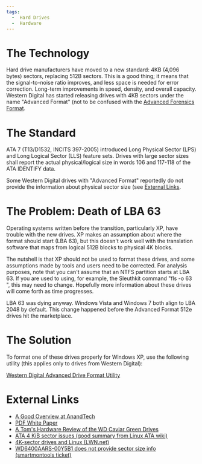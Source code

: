 ```yaml
---
tags:
  -  Hard Drives 
  -  Hardware
---
```

# The Technology

Hard drive manufacturers have moved to a new standard: 4KB (4,096 bytes)
sectors, replacing 512B sectors. This is a good thing; it means that the
signal-to-noise ratio improves, and less space is needed for error
correction. Long-term improvements in speed, density, and overall
capacity. Western Digital has started releasing drives with 4KB sectors
under the name "Advanced Format" (not to be confused with the [Advanced
Forensics Format](advanced_forensics_format.md).

# The Standard

ATA 7 (T13/D1532, INCITS 397-2005) introduced Long Physical Sector (LPS)
and Long Logical Sector (LLS) feature sets. Drives with large sector
sizes shall report the actual physical/logical size in words 106 and
117-118 of the ATA IDENTIFY data.

Some Western Digital drives with "Advanced Format" reportedly do not
provide the information about physical sector size (see [External
Links](#external_links.md).

# The Problem: Death of LBA 63

Operating systems written before the transition, particularly XP, have
trouble with the new drives. XP makes an assumption about where the
format should start (LBA 63), but this doesn't work well with the
translation software that maps from logical 512B blocks to physical 4K
blocks.

The nutshell is that XP should not be used to format these drives, and
some assumptions made by tools and users need to be corrected. For
analysis purposes, note that you can't assume that an NTFS partition
starts at LBA 63. If you are used to using, for example, the Sleuthkit
command "fls -o 63 <image>", this may need to change. Hopefully more
information about these drives will come forth as time progresses.

LBA 63 was dying anyway. Windows Vista and Windows 7 both align to LBA
2048 by default. This change happened before the Advanced Format 512e
drives hit the marketplace.

# The Solution

To format one of these drives properly for Windows XP, use the following
utility (this applies only to drives from Western Digital):

[Western Digital Advanced Drive Format
Utility](http://www.wdc.com/en/products/advancedformat/)

# External Links

- [A Good Overview at
  AnandTech](http://www.anandtech.com/storage/showdoc.aspx?i=3691)
- [PDF White
  Paper](http://www.wdc.com/wdproducts/library/WhitePapers/ENG/2579-771430.pdf)
- [A Tom's Hardware Review of the WD Caviar Green
  Drives](http://www.tomshardware.com/reviews/green-terabyte-1tb,2078-2.html)
- [ATA 4 KiB sector issues (good summary from Linux ATA
  wiki)](https://ata.wiki.kernel.org/index.php/ATA_4_KiB_sector_issues)
- [4K-sector drives and Linux
  (LWN.net)](http://lwn.net/Articles/377895/)
- [WD6400AARS-00Y5B1 does not provide sector size info (smartmontools
  ticket)](http://sourceforge.net/apps/trac/smartmontools/ticket/62)